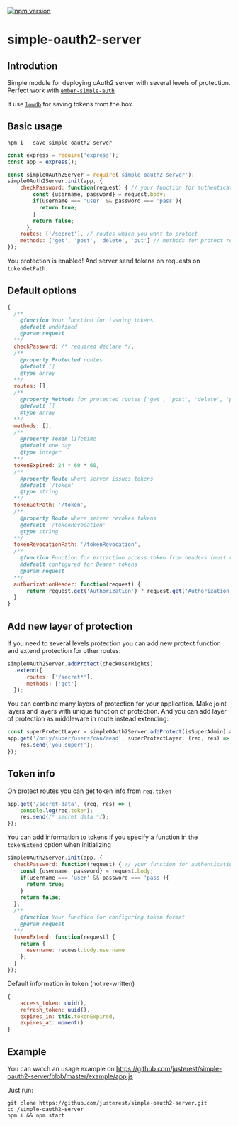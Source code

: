 [![npm version](https://badge.fury.io/js/simple-oauth2-server.svg)](http://badge.fury.io/js/simple-oauth2-server)

# simple-oauth2-server
## Introdution
Simple module for deploying oAuth2 server with several levels of protection.
Perfect work with <a href="https://github.com/simplabs/ember-simple-auth">`ember-simple-auth`</a>

It use <a href="https://github.com/typicode/lowdb">`lowdb`</a> for saving tokens from the box.


## Basic usage
```
npm i --save simple-oauth2-server
```
```javascript
const express = require('express');
const app = express();

const simpleOAuth2Server = require('simple-oauth2-server');
simpleOAuth2Server.init(app, {    
    checkPassword: function(request) { // your function for authentication (must return `true` or `false`)
        const {username, password} = request.body;
        if(username === 'user' && password === 'pass'){
          return true;
        }
        return false;
      },    
    routes: ['/secret'], // routes which you want to protect    
    methods: ['get', 'post', 'delete', 'put'] // methods for protect routes
});
```
You protection is enabled! And server send tokens on requests on `tokenGetPath`.

## Default options
```javascript
{
  /**
    @function Your function for issuing tokens
    @default undefined
    @param request
  **/
  checkPassword: /* required declare */,
  /**
    @property Protected routes
    @default []
    @type array
  **/
  routes: [],
  /**
    @property Methods for protected routes ['get', 'post', 'delete', 'put'] (except 'any')
    @default []
    @type array
  **/
  methods: [],
  /**
    @property Token lifetime
    @default one day
    @type integer
  **/
  tokenExpired: 24 * 60 * 60,
  /**
    @property Route where server issues tokens
    @default '/token'
    @type string
  **/
  tokenGetPath: '/token',
  /**
    @property Route where server revokes tokens
    @default '/tokenRevocation'
    @type string
  **/
  tokenRevocationPath: '/tokenRevocation',
  /**
    @function Function for extraction access token from headers (must return value of access token)
    @default сonfigured for Bearer tokens
    @param request
  **/
  authorizationHeader: function(request) {
      return request.get('Authorization') ? request.get('Authorization').replace('Bearer ', '') : false;
  }
}
```

## Add new layer of protection
If you need to several levels protection you can add new protect function and extend protection for other routes:
```javascript
simpleOAuth2Server.addProtect(checkUserRights)
  .extend({
      routes: ['/secret*'],
      methods: ['get']
  });
```
You can combine many layers of protection for your application. Make joint layers and layers with unique function of protection. And you can add layer of protection as middleware in route instead extending:
```javascript
const superProtectLayer = simpleOAuth2Server.addProtect(isSuperAdmin).addProtect(checkUserRights).protect;
app.get('/only/super/users/can/read', superProtectLayer, (req, res) => {
    res.send('you super!');
});
```

## Token info
On protect routes you can get token info from `req.token`
```javascript
app.get('/secret-data', (req, res) => {
    console.log(req.token);
    res.send(/* secret data */);
});
```
You can add information to tokens if you specify a function in the `tokenExtend` option when  initializing
```javascript
simpleOAuth2Server.init(app, {    
  checkPassword: function(request) { // your function for authentication (must return `true` or `false`)
    const {username, password} = request.body;
    if(username === 'user' && password === 'pass'){
      return true;
    }
    return false;
  },  
  /**
    @function Your function for configuring token format
    @param request
  **/  
  tokenExtend: function(request) {
    return {
      username: request.body.username
    };
  }
});
````

Default information in token (not re-written)
```javascript
{
    access_token: uuid(),
    refresh_token: uuid(),
    expires_in: this.tokenExpired,
    expires_at: moment()
}

```

## Example
You can watch an usage example on https://github.com/justerest/simple-oauth2-server/blob/master/example/app.js

Just run:
```
git clone https://github.com/justerest/simple-oauth2-server.git
cd /simple-oauth2-server
npm i && npm start
```
